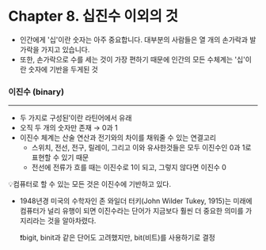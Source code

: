 # Chapter 8. 십진수 이외의 것

- 인간에게 '십'이란 숫자는 아주 중요합니다. 대부분의 사람들은 열 개의 손가락과 발가락을 가지고 있습니다.
- 또한, 손가락으로 수를 세는 것이 가장 편하기 때문에 인간의 모든 수체계는 '십'이란 숫자에 기반을 두게된 것

### 이진수 (binary)

---

- 두 가지로 구성된’이란 라틴어에서 유래
- 오직 두 개의 숫자만 존재 → 0과 1
- 이진수 체계는 산술 연산과 전기와의 차이를 채워줄 수 있는 연결고리
    - 스위치, 전선, 전구, 릴레이, 그리고 이와 유사한것들은 모두 이진수인 0과 1로 표현할 수 있기 때문
    - 전선에 전류가 흐를 때는 이진수로 1이 되고, 그렇지 않다면 이진수 0

💡컴퓨터로 할 수 있는 모든 것은 이진수에 기반하고 있다.

- 1948년경 미국의 수학자인 존 와일더 터키(John Wilder Tukey, 1915)는 미래에 컴퓨터가 널리 유행이 되면 이진수라는 단어가 지금보다 훨씬 더 중요한 의미를 가지리라는 것을 알아차렸다.
    
    ❗bigit, binit과 같은 단어도 고려했지만, bit(비트)를 사용하기로 결정
